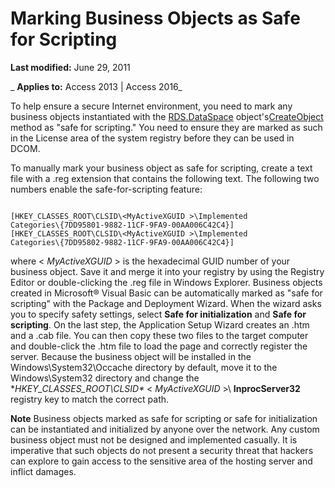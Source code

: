 
# Marking Business Objects as Safe for Scripting

 **Last modified:** June 29, 2011

 _ **Applies to:** Access 2013 | Access 2016_

To help ensure a secure Internet environment, you need to mark any business objects instantiated with the [RDS.DataSpace](7db181d5-422b-49fe-b6af-a20f5da520ff.md) object's[CreateObject](130debe5-31cf-4ab0-5f78-9adaec7d7126.md) method as "safe for scripting." You need to ensure they are marked as such in the License area of the system registry before they can be used in DCOM.

To manually mark your business object as safe for scripting, create a text file with a .reg extension that contains the following text. The following two numbers enable the safe-for-scripting feature:



```
 
[HKEY_CLASSES_ROOT\CLSID\<MyActiveXGUID >\Implemented 
Categories\{7DD95801-9882-11CF-9FA9-00AA006C42C4}] 
[HKEY_CLASSES_ROOT\CLSID\<MyActiveXGUID >\Implemented 
Categories\{7DD95802-9882-11CF-9FA9-00AA006C42C4}] 

```

where < _MyActiveXGUID_ > is the hexadecimal GUID number of your business object. Save it and merge it into your registry by using the Registry Editor or double-clicking the .reg file in Windows Explorer.
Business objects created in Microsoft® Visual Basic can be automatically marked as "safe for scripting" with the Package and Deployment Wizard. When the wizard asks you to specify safety settings, select  **Safe for initialization** and **Safe for scripting**.
On the last step, the Application Setup Wizard creates an .htm and a .cab file. You can then copy these two files to the target computer and double-click the .htm file to load the page and correctly register the server.
Because the business object will be installed in the Windows\System32\Occache directory by default, move it to the Windows\System32 directory and change the  **HKEY_CLASSES_ROOT\CLSID\** < _MyActiveXGUID_ >\ **InprocServer32** registry key to match the correct path.

 **Note**  Business objects marked as safe for scripting or safe for initialization can be instantiated and initialized by anyone over the network. Any custom business object must not be designed and implemented casually. It is imperative that such objects do not present a security threat that hackers can explore to gain access to the sensitive area of the hosting server and inflict damages.

